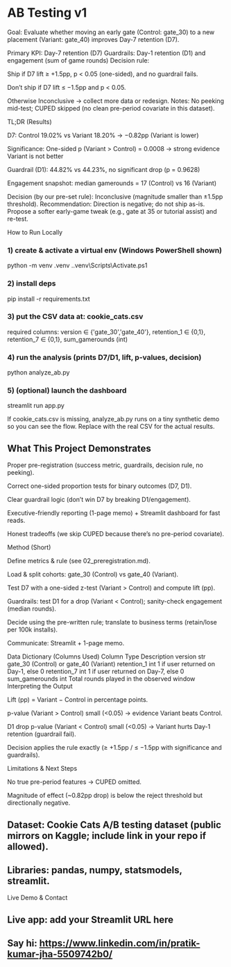 # AB Testing v1

Goal: Evaluate whether moving an early gate (Control: gate_30) to a new placement (Variant: gate_40) improves Day-7 retention (D7).

Primary KPI: Day-7 retention (D7)
Guardrails: Day-1 retention (D1) and engagement (sum of game rounds)
Decision rule:

Ship if D7 lift ≥ +1.5pp, p < 0.05 (one-sided), and no guardrail fails.

Don’t ship if D7 lift ≤ −1.5pp and p < 0.05.

Otherwise Inconclusive → collect more data or redesign.
Notes: No peeking mid-test; CUPED skipped (no clean pre-period covariate in this dataset).

TL;DR (Results)

D7: Control 19.02% vs Variant 18.20% → −0.82pp (Variant is lower)

Significance: One-sided p (Variant > Control) = 0.0008 → strong evidence Variant is not better

Guardrail (D1): 44.82% vs 44.23%, no significant drop (p = 0.9628)

Engagement snapshot: median gamerounds = 17 (Control) vs 16 (Variant)

Decision (by our pre-set rule): Inconclusive (magnitude smaller than ±1.5pp threshold).
Recommendation: Direction is negative; do not ship as-is. Propose a softer early-game tweak (e.g., gate at 35 or tutorial assist) and re-test.

How to Run Locally
### 1) create & activate a virtual env (Windows PowerShell shown)
python -m venv .venv
.\.venv\Scripts\Activate.ps1

### 2) install deps
pip install -r requirements.txt

### 3) put the CSV data at: cookie_cats.csv
   required columns:
  version ∈ {'gate_30','gate_40'}, retention_1 ∈ {0,1}, retention_7 ∈ {0,1}, sum_gamerounds (int)

### 4) run the analysis (prints D7/D1, lift, p-values, decision)
python analyze_ab.py

### 5) (optional) launch the dashboard
streamlit run app.py


If cookie_cats.csv is missing, analyze_ab.py runs on a tiny synthetic demo so you can see the flow. Replace with the real CSV for the actual results.

## What This Project Demonstrates

Proper pre-registration (success metric, guardrails, decision rule, no peeking).

Correct one-sided proportion tests for binary outcomes (D7, D1).

Clear guardrail logic (don’t win D7 by breaking D1/engagement).

Executive-friendly reporting (1-page memo) + Streamlit dashboard for fast reads.

Honest tradeoffs (we skip CUPED because there’s no pre-period covariate).

Method (Short)

Define metrics & rule (see 02_preregistration.md).

Load & split cohorts: gate_30 (Control) vs gate_40 (Variant).

Test D7 with a one-sided z-test (Variant > Control) and compute lift (pp).

Guardrails: test D1 for a drop (Variant < Control); sanity-check engagement (median rounds).

Decide using the pre-written rule; translate to business terms (retain/lose per 100k installs).

Communicate: Streamlit + 1-page memo.

Data Dictionary (Columns Used)
Column	Type	Description
version	str	gate_30 (Control) or gate_40 (Variant)
retention_1	int	1 if user returned on Day-1, else 0
retention_7	int	1 if user returned on Day-7, else 0
sum_gamerounds	int	Total rounds played in the observed window
Interpreting the Output

Lift (pp) = Variant − Control in percentage points.

p-value (Variant > Control) small (<0.05) → evidence Variant beats Control.

D1 drop p-value (Variant < Control) small (<0.05) → Variant hurts Day-1 retention (guardrail fail).

Decision applies the rule exactly (≥ +1.5pp / ≤ −1.5pp with significance and guardrails).

Limitations & Next Steps

No true pre-period features → CUPED omitted.

Magnitude of effect (~0.82pp drop) is below the reject threshold but directionally negative.

## Dataset: Cookie Cats A/B testing dataset (public mirrors on Kaggle; include link in your repo if allowed).
## Libraries: pandas, numpy, statsmodels, streamlit.

Live Demo & Contact

## Live app: add your Streamlit URL here

## Say hi: https://www.linkedin.com/in/pratik-kumar-jha-5509742b0/

